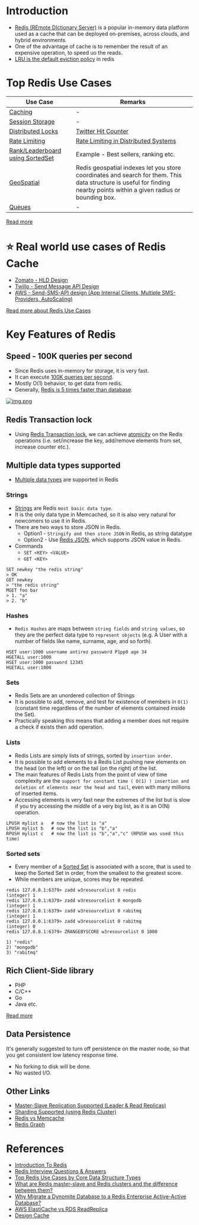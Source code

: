 # Introduction
- [Redis (REmote DIctionary Server)](https://redis.com/) is a popular in-memory data platform used as a cache that can be deployed on-premises, across clouds, and hybrid environments.
- One of the advantage of cache is to remember the result of an expensive operation, to speed uo the reads.
- [LRU is the default eviction policy](https://docs.redis.com/latest/rs/databases/configure/eviction-policy/) in redis

# Top Redis Use Cases

| Use Case                                                                                | Remarks                                                                                                                                                                |
|-----------------------------------------------------------------------------------------|------------------------------------------------------------------------------------------------------------------------------------------------------------------------|
| [Caching](https://redis.com/solutions/use-cases/caching/)                               | -                                                                                                                                                                      |
| [Session Storage](https://redis.com/solutions/use-cases/session-management/)            | -                                                                                                                                                                      |
| [Distributed Locks](https://redis.io/docs/manual/patterns/distributed-locks/)           | [Twitter Hit Counter](../../../../3_HLDDesignProblems/TwitterHitCounterDesign/Readme.md)                                                                               |
| [Rate Limiting](https://redis.com/redis-best-practices/basic-rate-limiting/)            | [Rate Limiting in Distributed Systems](../../../../3_HLDDesignProblems/RateLimiterAPI/Readme.md)                                                                       |
| [Rank/Leaderboard using SortedSet](https://redis.com/solutions/use-cases/leaderboards/) | Example - Best sellers, ranking etc.                                                                                                                                   |
| [GeoSpatial](https://redis.io/docs/data-types/geospatial/)                              | Redis geospatial indexes let you store coordinates and search for them. This data structure is useful for finding nearby points within a given radius or bounding box. |
| [Queues](https://redis.com/solutions/use-cases/messaging/)                              | -                                                                                                                                                                      |

[Read more](https://www.youtube.com/watch?v=a4yX7RUgTxI)

# :star: Real world use cases of Redis Cache
- [Zomato - HLD Design](../../../../3_HLDDesignProblems/ZomatoDesign/README.md)
- [Twillo - Send Message API Design](../../../../3_HLDDesignProblems/TwilloSendMessageAPI/README.md)
- [AWS - Send-SMS-API design (App Internal Clients, Multiple SMS-Providers, AutoScaling)](../../../../3_HLDDesignProblems/NotificationSystem/README.md)

[Read more about Redis Use Cases](https://www.linkedin.com/posts/alexxubyte_systemdesign-coding-interviewtips-activity-7016444408438923264-_pmB?utm_source=share&utm_medium=member_desktop)

# Key Features of Redis

## Speed - 100K queries per second
- Since Redis uses in-memory for storage, it is very fast.
- It can execute [100K queries per second](https://docs.google.com/spreadsheets/d/15vApko2QrmZmv5qTEIyU_IAWvgY3MD23TR3TuLUiPc8/edit#gid=227251411).
- Mostly O(1) behavior, to get data from redis.
- Generally, [Redis is 5 times faster than database](../../../SystemEstimationTips.md#latency-comparison-numbers).

[![img.png](https://pbs.twimg.com/media/FMx3JZRUYAIWWKq?format=jpg&name=4096x4096)](https://www.youtube.com/watch?v=5TRFpFBccQM)

## Redis Transaction lock
- Using [Redis Transaction lock](https://redis.io/docs/reference/patterns/distributed-locks/), we can achieve [atomicity](../../../0_SystemGlossaries/Database/Atomicity.md) on the Redis operations (i.e. set/increase the key, add/remove elements from set, increase counter etc.).

## Multiple data types supported
- [Multiple data types](https://redis.io/docs/manual/data-types/) are supported in Redis

### Strings
- [Strings](https://www.w3resource.com/redis/redis-data-types.php) are Redis `most basic data type`.
- It is the only data type in Memcached, so it is also very natural for newcomers to use it in Redis.
- There are two ways to store JSON in Redis.
  - Option1 - `Stringify and then store JSON` in Redis, as string datatype
  - Option2 - Use [Redis JSON](https://redis.io/docs/stack/json/), which supports JSON value in Redis.
- Commands
  - `SET <KEY> <VALUE>`
  - `GET <KEY>`

```
SET newkey "the redis string"
> OK
GET newkey
> "the redis string"
MGET foo bar
> 1. "a"
> 2. "b"
```

### Hashes
- `Redis Hashes` are maps between `string fields` and `string values`, so they are the perfect data type to `represent objects` (e.g. A User with a number of fields like name, surname, age, and so forth).
```
HSET user:1000 username antirez password P1pp0 age 34
HGETALL user:1000
HSET user:1000 password 12345
HGETALL user:1000
```

### Sets
- Redis Sets are an unordered collection of Strings
- It is possible to add, remove, and test for existence of members in `O(1)` (constant time regardless of the number of elements contained inside the Set).
- Practically speaking this means that adding a member does not require a check if exists then add operation.

### Lists
- Redis Lists are simply lists of strings, sorted by `insertion order`.
- It is possible to add elements to a Redis List pushing new elements on the head (on the left) or on the tail (on the right) of the list.
- The main features of Redis Lists from the point of view of time complexity are the `support for constant time ( O(1) ) insertion and deletion of elements near the head and tail`, even with many millions of inserted items.
- Accessing elements is very fast near the extremes of the list but is slow if you try accessing the middle of a very big list, as it is an O(N) operation.

```
LPUSH mylist a   # now the list is "a"
LPUSH mylist b   # now the list is "b","a"
RPUSH mylist c   # now the list is "b","a","c" (RPUSH was used this time)
```

### Sorted sets
- Every member of a [Sorted Set](https://redis.io/docs/data-types/sorted-sets/) is associated with a score, that is used to keep the Sorted Set in order, from the smallest to the greatest score. 
- While members are unique, scores may be repeated.

```
redis 127.0.0.1:6379> zadd w3resourcelist 0 redis
(integer) 1
redis 127.0.0.1:6379> zadd w3resourcelist 0 mongodb
(integer) 1
redis 127.0.0.1:6379> zadd w3resourcelist 0 rabitmq
(integer) 1
redis 127.0.0.1:6379> zadd w3resourcelist 0 rabitmq
(integer) 0
redis 127.0.0.1:6379> ZRANGEBYSCORE w3resourcelist 0 1000

1) "redis"
2) "mongodb"
3) "rabitmq"
```

## Rich Client-Side library
- PHP
- C/C++
- Go
- Java etc.

[Read more](https://redis.io/docs/libraries/)

## Data Persistence

It's generally suggested to turn off persistence on the master node, so that you get consistent low latency response time.
- No forking to disk will be done.
- No wasted I/O.

## Other Links
- [Master-Slave Replication Supported (Leader & Read Replicas)](RedisMasterSlaveReplication.md)
- [Sharding Supported (using Redis Cluster)](RedisCluster.md)
- [Redis vs Memcache](../RedisVsMemcache.md)
- [Redis Graph](RedisGraph.md)

# References
- [Introduction To Redis](https://www.slideshare.net/dvirsky/introduction-to-redis)
- [Redis Interview Questions & Answers](https://www.javatpoint.com/redis-interview-questions-and-answers)
- [Top Redis Use Cases by Core Data Structure Types](https://scalegrid.io/blog/top-redis-use-cases-by-core-data-structure-types/)
- [What are Redis master-slave and Redis clusters and the difference between them?](https://www.learnsteps.com/what-are-redis-master-slave-and-redis-clusters-and-the-difference-between-them/)
- [Why Migrate a Dynomite Database to a Redis Enterprise Active-Active Database?](https://redis.com/blog/why-migrate-dynomite-database-to-redis-enterprise-active-active-database/)
- [AWS ElastiCache vs RDS ReadReplica](https://stackoverflow.com/questions/24728634/aws-elasticache-vs-rds-readreplica)
- [Design Cache](https://www.interviewbit.com/problems/design-cache/)